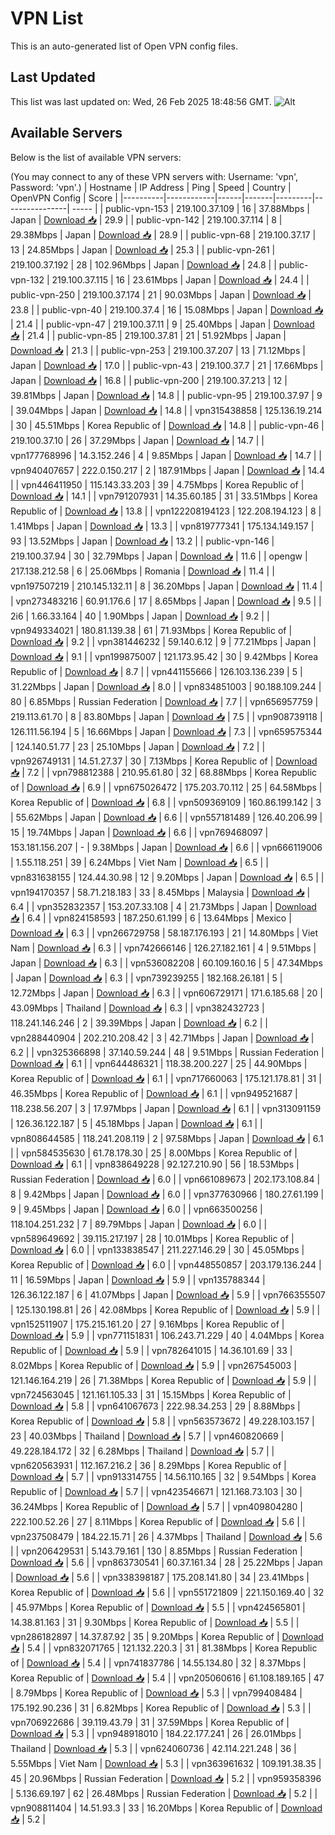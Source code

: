 # VPN List

This is an auto-generated list of Open VPN config files.

## Last Updated

This list was last updated on: Wed, 26 Feb 2025 18:48:56 GMT.
![Alt](https://repobeats.axiom.co/api/embed/186b98318ef1479477931607c1ad7d823f12451f.svg "Repobeats analytics image")

## Available Servers

Below is the list of available VPN servers:

(You may connect to any of these VPN servers with: Username: 'vpn', Password: 'vpn'.)
| Hostname | IP Address | Ping | Speed | Country | OpenVPN Config | Score |
|----------|------------|------|-------|---------|----------------| ----- |
| public-vpn-153 | 219.100.37.109 | 16 | 37.88Mbps | Japan | [Download 📥](./configs/server_0_JP.ovpn) | 29.9 |
| public-vpn-142 | 219.100.37.114 | 8 | 29.38Mbps | Japan | [Download 📥](./configs/server_1_JP.ovpn) | 28.9 |
| public-vpn-68 | 219.100.37.17 | 13 | 24.85Mbps | Japan | [Download 📥](./configs/server_2_JP.ovpn) | 25.3 |
| public-vpn-261 | 219.100.37.192 | 28 | 102.96Mbps | Japan | [Download 📥](./configs/server_3_JP.ovpn) | 24.8 |
| public-vpn-132 | 219.100.37.115 | 16 | 23.61Mbps | Japan | [Download 📥](./configs/server_4_JP.ovpn) | 24.4 |
| public-vpn-250 | 219.100.37.174 | 21 | 90.03Mbps | Japan | [Download 📥](./configs/server_5_JP.ovpn) | 23.8 |
| public-vpn-40 | 219.100.37.4 | 16 | 15.08Mbps | Japan | [Download 📥](./configs/server_6_JP.ovpn) | 21.4 |
| public-vpn-47 | 219.100.37.11 | 9 | 25.40Mbps | Japan | [Download 📥](./configs/server_7_JP.ovpn) | 21.4 |
| public-vpn-85 | 219.100.37.81 | 21 | 51.92Mbps | Japan | [Download 📥](./configs/server_8_JP.ovpn) | 21.3 |
| public-vpn-253 | 219.100.37.207 | 13 | 71.12Mbps | Japan | [Download 📥](./configs/server_9_JP.ovpn) | 17.0 |
| public-vpn-43 | 219.100.37.7 | 21 | 17.66Mbps | Japan | [Download 📥](./configs/server_10_JP.ovpn) | 16.8 |
| public-vpn-200 | 219.100.37.213 | 12 | 39.81Mbps | Japan | [Download 📥](./configs/server_11_JP.ovpn) | 14.8 |
| public-vpn-95 | 219.100.37.97 | 9 | 39.04Mbps | Japan | [Download 📥](./configs/server_12_JP.ovpn) | 14.8 |
| vpn315438858 | 125.136.19.214 | 30 | 45.51Mbps | Korea Republic of | [Download 📥](./configs/server_13_KR.ovpn) | 14.8 |
| public-vpn-46 | 219.100.37.10 | 26 | 37.29Mbps | Japan | [Download 📥](./configs/server_14_JP.ovpn) | 14.7 |
| vpn177768996 | 14.3.152.246 | 4 | 9.85Mbps | Japan | [Download 📥](./configs/server_15_JP.ovpn) | 14.7 |
| vpn940407657 | 222.0.150.217 | 2 | 187.91Mbps | Japan | [Download 📥](./configs/server_16_JP.ovpn) | 14.4 |
| vpn446411950 | 115.143.33.203 | 39 | 4.75Mbps | Korea Republic of | [Download 📥](./configs/server_17_KR.ovpn) | 14.1 |
| vpn791207931 | 14.35.60.185 | 31 | 33.51Mbps | Korea Republic of | [Download 📥](./configs/server_18_KR.ovpn) | 13.8 |
| vpn122208194123 | 122.208.194.123 | 8 | 1.41Mbps | Japan | [Download 📥](./configs/server_19_JP.ovpn) | 13.3 |
| vpn819777341 | 175.134.149.157 | 93 | 13.52Mbps | Japan | [Download 📥](./configs/server_20_JP.ovpn) | 13.2 |
| public-vpn-146 | 219.100.37.94 | 30 | 32.79Mbps | Japan | [Download 📥](./configs/server_21_JP.ovpn) | 11.6 |
| opengw | 217.138.212.58 | 6 | 25.06Mbps | Romania | [Download 📥](./configs/server_22_RO.ovpn) | 11.4 |
| vpn197507219 | 210.145.132.11 | 8 | 36.20Mbps | Japan | [Download 📥](./configs/server_23_JP.ovpn) | 11.4 |
| vpn273483216 | 60.91.176.6 | 17 | 8.65Mbps | Japan | [Download 📥](./configs/server_24_JP.ovpn) | 9.5 |
| 2i6 | 1.66.33.164 | 40 | 1.90Mbps | Japan | [Download 📥](./configs/server_25_JP.ovpn) | 9.2 |
| vpn949334021 | 180.81.139.38 | 61 | 71.93Mbps | Korea Republic of | [Download 📥](./configs/server_26_KR.ovpn) | 9.2 |
| vpn381446232 | 59.140.6.12 | 9 | 77.21Mbps | Japan | [Download 📥](./configs/server_27_JP.ovpn) | 9.1 |
| vpn199875007 | 121.173.95.42 | 30 | 9.42Mbps | Korea Republic of | [Download 📥](./configs/server_28_KR.ovpn) | 8.7 |
| vpn441155666 | 126.103.136.239 | 5 | 31.22Mbps | Japan | [Download 📥](./configs/server_29_JP.ovpn) | 8.0 |
| vpn834851003 | 90.188.109.244 | 80 | 6.85Mbps | Russian Federation | [Download 📥](./configs/server_30_RU.ovpn) | 7.7 |
| vpn656957759 | 219.113.61.70 | 8 | 83.80Mbps | Japan | [Download 📥](./configs/server_31_JP.ovpn) | 7.5 |
| vpn908739118 | 126.111.56.194 | 5 | 16.66Mbps | Japan | [Download 📥](./configs/server_32_JP.ovpn) | 7.3 |
| vpn659575344 | 124.140.51.77 | 23 | 25.10Mbps | Japan | [Download 📥](./configs/server_33_JP.ovpn) | 7.2 |
| vpn926749131 | 14.51.27.37 | 30 | 7.13Mbps | Korea Republic of | [Download 📥](./configs/server_34_KR.ovpn) | 7.2 |
| vpn798812388 | 210.95.61.80 | 32 | 68.88Mbps | Korea Republic of | [Download 📥](./configs/server_35_KR.ovpn) | 6.9 |
| vpn675026472 | 175.203.70.112 | 25 | 64.58Mbps | Korea Republic of | [Download 📥](./configs/server_36_KR.ovpn) | 6.8 |
| vpn509369109 | 160.86.199.142 | 3 | 55.62Mbps | Japan | [Download 📥](./configs/server_37_JP.ovpn) | 6.6 |
| vpn557181489 | 126.40.206.99 | 15 | 19.74Mbps | Japan | [Download 📥](./configs/server_38_JP.ovpn) | 6.6 |
| vpn769468097 | 153.181.156.207 | - | 9.38Mbps | Japan | [Download 📥](./configs/server_39_JP.ovpn) | 6.6 |
| vpn666119006 | 1.55.118.251 | 39 | 6.24Mbps | Viet Nam | [Download 📥](./configs/server_40_VN.ovpn) | 6.5 |
| vpn831638155 | 124.44.30.98 | 12 | 9.20Mbps | Japan | [Download 📥](./configs/server_41_JP.ovpn) | 6.5 |
| vpn194170357 | 58.71.218.183 | 33 | 8.45Mbps | Malaysia | [Download 📥](./configs/server_42_MY.ovpn) | 6.4 |
| vpn352832357 | 153.207.33.108 | 4 | 21.73Mbps | Japan | [Download 📥](./configs/server_43_JP.ovpn) | 6.4 |
| vpn824158593 | 187.250.61.199 | 6 | 13.64Mbps | Mexico | [Download 📥](./configs/server_44_MX.ovpn) | 6.3 |
| vpn266729758 | 58.187.176.193 | 21 | 14.80Mbps | Viet Nam | [Download 📥](./configs/server_45_VN.ovpn) | 6.3 |
| vpn742666146 | 126.27.182.161 | 4 | 9.51Mbps | Japan | [Download 📥](./configs/server_46_JP.ovpn) | 6.3 |
| vpn536082208 | 60.109.160.16 | 5 | 47.34Mbps | Japan | [Download 📥](./configs/server_47_JP.ovpn) | 6.3 |
| vpn739239255 | 182.168.26.181 | 5 | 12.72Mbps | Japan | [Download 📥](./configs/server_48_JP.ovpn) | 6.3 |
| vpn606729171 | 171.6.185.68 | 20 | 43.09Mbps | Thailand | [Download 📥](./configs/server_49_TH.ovpn) | 6.3 |
| vpn382432723 | 118.241.146.246 | 2 | 39.39Mbps | Japan | [Download 📥](./configs/server_50_JP.ovpn) | 6.2 |
| vpn288440904 | 202.210.208.42 | 3 | 42.71Mbps | Japan | [Download 📥](./configs/server_51_JP.ovpn) | 6.2 |
| vpn325366898 | 37.140.59.244 | 48 | 9.51Mbps | Russian Federation | [Download 📥](./configs/server_52_RU.ovpn) | 6.1 |
| vpn644486321 | 118.38.200.227 | 25 | 44.90Mbps | Korea Republic of | [Download 📥](./configs/server_53_KR.ovpn) | 6.1 |
| vpn717660063 | 175.121.178.81 | 31 | 46.35Mbps | Korea Republic of | [Download 📥](./configs/server_54_KR.ovpn) | 6.1 |
| vpn949521687 | 118.238.56.207 | 3 | 17.97Mbps | Japan | [Download 📥](./configs/server_55_JP.ovpn) | 6.1 |
| vpn313091159 | 126.36.122.187 | 5 | 45.18Mbps | Japan | [Download 📥](./configs/server_56_JP.ovpn) | 6.1 |
| vpn808644585 | 118.241.208.119 | 2 | 97.58Mbps | Japan | [Download 📥](./configs/server_57_JP.ovpn) | 6.1 |
| vpn584535630 | 61.78.178.30 | 25 | 8.00Mbps | Korea Republic of | [Download 📥](./configs/server_58_KR.ovpn) | 6.1 |
| vpn838649228 | 92.127.210.90 | 56 | 18.53Mbps | Russian Federation | [Download 📥](./configs/server_59_RU.ovpn) | 6.0 |
| vpn661089673 | 202.173.108.84 | 8 | 9.42Mbps | Japan | [Download 📥](./configs/server_60_JP.ovpn) | 6.0 |
| vpn377630966 | 180.27.61.199 | 9 | 9.45Mbps | Japan | [Download 📥](./configs/server_61_JP.ovpn) | 6.0 |
| vpn663500256 | 118.104.251.232 | 7 | 89.79Mbps | Japan | [Download 📥](./configs/server_62_JP.ovpn) | 6.0 |
| vpn589649692 | 39.115.217.197 | 28 | 10.01Mbps | Korea Republic of | [Download 📥](./configs/server_63_KR.ovpn) | 6.0 |
| vpn133838547 | 211.227.146.29 | 30 | 45.05Mbps | Korea Republic of | [Download 📥](./configs/server_64_KR.ovpn) | 6.0 |
| vpn448550857 | 203.179.136.244 | 11 | 16.59Mbps | Japan | [Download 📥](./configs/server_65_JP.ovpn) | 5.9 |
| vpn135788344 | 126.36.122.187 | 6 | 41.07Mbps | Japan | [Download 📥](./configs/server_66_JP.ovpn) | 5.9 |
| vpn766355507 | 125.130.198.81 | 26 | 42.08Mbps | Korea Republic of | [Download 📥](./configs/server_67_KR.ovpn) | 5.9 |
| vpn152511907 | 175.215.161.20 | 27 | 9.16Mbps | Korea Republic of | [Download 📥](./configs/server_68_KR.ovpn) | 5.9 |
| vpn771151831 | 106.243.71.229 | 40 | 4.04Mbps | Korea Republic of | [Download 📥](./configs/server_69_KR.ovpn) | 5.9 |
| vpn782641015 | 14.36.101.69 | 33 | 8.02Mbps | Korea Republic of | [Download 📥](./configs/server_70_KR.ovpn) | 5.9 |
| vpn267545003 | 121.146.164.219 | 26 | 71.38Mbps | Korea Republic of | [Download 📥](./configs/server_71_KR.ovpn) | 5.9 |
| vpn724563045 | 121.161.105.33 | 31 | 15.15Mbps | Korea Republic of | [Download 📥](./configs/server_72_KR.ovpn) | 5.8 |
| vpn641067673 | 222.98.34.253 | 29 | 8.88Mbps | Korea Republic of | [Download 📥](./configs/server_73_KR.ovpn) | 5.8 |
| vpn563573672 | 49.228.103.157 | 23 | 40.03Mbps | Thailand | [Download 📥](./configs/server_74_TH.ovpn) | 5.7 |
| vpn460820669 | 49.228.184.172 | 32 | 6.28Mbps | Thailand | [Download 📥](./configs/server_75_TH.ovpn) | 5.7 |
| vpn620563931 | 112.167.216.2 | 36 | 8.29Mbps | Korea Republic of | [Download 📥](./configs/server_76_KR.ovpn) | 5.7 |
| vpn913314755 | 14.56.110.165 | 32 | 9.54Mbps | Korea Republic of | [Download 📥](./configs/server_77_KR.ovpn) | 5.7 |
| vpn423546671 | 121.168.73.103 | 30 | 36.24Mbps | Korea Republic of | [Download 📥](./configs/server_78_KR.ovpn) | 5.7 |
| vpn409804280 | 222.100.52.26 | 27 | 8.11Mbps | Korea Republic of | [Download 📥](./configs/server_79_KR.ovpn) | 5.6 |
| vpn237508479 | 184.22.15.71 | 26 | 4.37Mbps | Thailand | [Download 📥](./configs/server_80_TH.ovpn) | 5.6 |
| vpn206429531 | 5.143.79.161 | 130 | 8.85Mbps | Russian Federation | [Download 📥](./configs/server_81_RU.ovpn) | 5.6 |
| vpn863730541 | 60.37.161.34 | 28 | 25.22Mbps | Japan | [Download 📥](./configs/server_82_JP.ovpn) | 5.6 |
| vpn338398187 | 175.208.141.80 | 34 | 23.41Mbps | Korea Republic of | [Download 📥](./configs/server_83_KR.ovpn) | 5.6 |
| vpn551721809 | 221.150.169.40 | 32 | 45.97Mbps | Korea Republic of | [Download 📥](./configs/server_84_KR.ovpn) | 5.5 |
| vpn424565801 | 14.38.81.163 | 31 | 9.30Mbps | Korea Republic of | [Download 📥](./configs/server_85_KR.ovpn) | 5.5 |
| vpn286182897 | 14.37.87.92 | 35 | 9.20Mbps | Korea Republic of | [Download 📥](./configs/server_86_KR.ovpn) | 5.4 |
| vpn832071765 | 121.132.220.3 | 31 | 81.38Mbps | Korea Republic of | [Download 📥](./configs/server_87_KR.ovpn) | 5.4 |
| vpn741837786 | 14.55.134.80 | 32 | 8.37Mbps | Korea Republic of | [Download 📥](./configs/server_88_KR.ovpn) | 5.4 |
| vpn205060616 | 61.108.189.165 | 47 | 8.79Mbps | Korea Republic of | [Download 📥](./configs/server_89_KR.ovpn) | 5.3 |
| vpn799408484 | 175.192.90.236 | 31 | 6.82Mbps | Korea Republic of | [Download 📥](./configs/server_90_KR.ovpn) | 5.3 |
| vpn706922686 | 39.119.43.79 | 31 | 37.59Mbps | Korea Republic of | [Download 📥](./configs/server_91_KR.ovpn) | 5.3 |
| vpn948918010 | 184.22.177.241 | 26 | 26.01Mbps | Thailand | [Download 📥](./configs/server_92_TH.ovpn) | 5.3 |
| vpn624060736 | 42.114.221.248 | 36 | 5.55Mbps | Viet Nam | [Download 📥](./configs/server_93_VN.ovpn) | 5.3 |
| vpn363961632 | 109.191.38.35 | 45 | 20.96Mbps | Russian Federation | [Download 📥](./configs/server_94_RU.ovpn) | 5.2 |
| vpn959358396 | 5.136.69.197 | 62 | 26.48Mbps | Russian Federation | [Download 📥](./configs/server_95_RU.ovpn) | 5.2 |
| vpn908811404 | 14.51.93.3 | 33 | 16.20Mbps | Korea Republic of | [Download 📥](./configs/server_96_KR.ovpn) | 5.2 |
